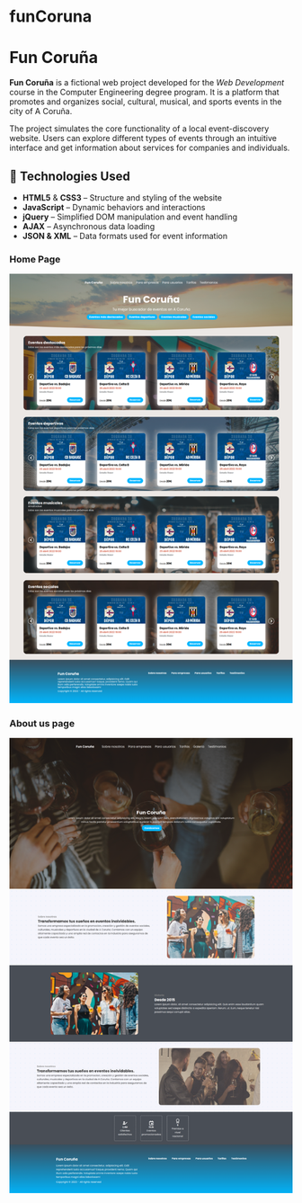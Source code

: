 # funCoruna
# Fun Coruña

**Fun Coruña** is a fictional web project developed for the *Web Development* course in the Computer Engineering degree program. It is a platform that promotes and organizes social, cultural, musical, and sports events in the city of A Coruña.

The project simulates the core functionality of a local event-discovery website. Users can explore different types of events through an intuitive interface and get information about services for companies and individuals.

## 🔧 Technologies Used

- **HTML5** & **CSS3** – Structure and styling of the website
- **JavaScript** – Dynamic behaviors and interactions
- **jQuery** – Simplified DOM manipulation and event handling
- **AJAX** – Asynchronous data loading
- **JSON & XML** – Data formats used for event information


### Home Page
![Home Page](images/mockups/principal.png)

### About us page
![About us](images/mockups/sobrenosotros.png)